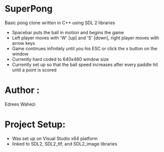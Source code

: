 # SuperPong
Basic pong clone written in C++ using SDL 2 libraries
 - Spacebar puts the ball in motion and begins the game
 - Left player moves with 'W' [up] and 'S' [down], right player moves with arrow keys
 - Game continues infinitely until you his ESC or click the x button on the window
 - Currently hard coded to 640x480 window size
 - Currently set up so that the ball speed increases after every paddle hit until a point is scored

# Author : 
Edrees Wahezi

# Project Setup: 
 - Was set up on Visual Studio x64 platform
 - linked to SDL2, SDL2_ttf, and SDL2_image libraries

